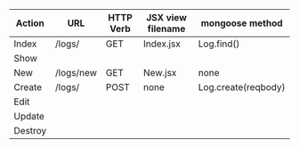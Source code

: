 
 |  Action       | URL           | HTTP Verb| JSX view filename | mongoose method |
| -------------  | ------------- | -------- | -------------- | ------------------|
| Index          | /logs/        | GET      |Index.jsx       |   Log.find()      |
| Show           |               |          |                |                   |
| New            | /logs/new	 | GET      |  New.jsx       |   none            |
| Create         | /logs/        | POST     |  none          |Log.create(reqbody)|
| Edit           |               |          |                |                   |
| Update         |               |          |                |                   |
| Destroy        |               |          |                |                   |